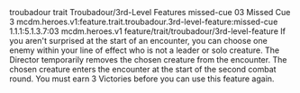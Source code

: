<ability>
  <metadata>
    <class>troubadour</class>
    <feature_type>trait</feature_type>
    <file_dpath>Troubadour/3rd-Level Features</file_dpath>
    <item_id>missed-cue</item_id>
    <item_index>03</item_index>
    <item_name>Missed Cue</item_name>
    <level>3</level>
    <scc>mcdm.heroes.v1:feature.trait.troubadour.3rd-level-feature:missed-cue</scc>
    <scdc>1.1.1:5.1.3.7:03</scdc>
    <source>mcdm.heroes.v1</source>
    <type>feature/trait/troubadour/3rd-level-feature</type>
  </metadata>
  <effects>
    <effect type="mundane">If you aren&apos;t surprised at the start of an encounter, you can choose one enemy within your line of effect who is not a leader or solo creature. The Director temporarily removes the chosen creature from the encounter. The chosen creature enters the encounter at the start of the second combat round. You must earn 3 Victories before you can use this feature again.</effect>
  </effects>
</ability>
